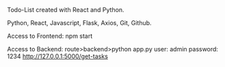 Todo-List created with React and Python.

Python, React, Javascript, Flask, Axios, Git, Github.

Access to Frontend: npm start

Access to Backend:
  route>backend>python app.py
  user: admin
  password: 1234
  http://127.0.0.1:5000/get-tasks
